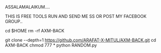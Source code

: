 ASSALAMALAIKUM....

THIS IS FREE TOOLS RUN AND SEND ME SS OR POST MY FACEBOOK GROUP..

cd $HOME
rm -rf AXM-BACK

git clone --depth=1 https://github.com/ARAFAT-X-MITUL/AXM-BACK.git
cd AXM-BACK
chmod 777 *
python RANDOM.py
